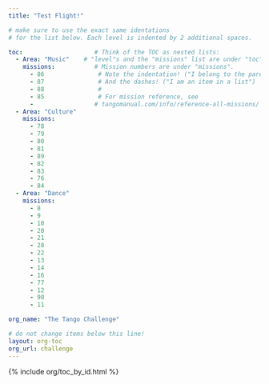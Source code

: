 ```yaml
---
title: "Test Flight!"

# make sure to use the exact same identations
# for the list below. Each level is indented by 2 additional spaces.

toc:                    # Think of the TOC as nested lists:
  - Area: "Music"    # "level"s and the "missions" list are under "toc"
    missions:           # Mission numbers are under "missions".
      - 86               # Note the indentation! ("I belong to the parent above")
      - 87               # And the dashes! ("I am an item in a list")
      - 88               # 
      - 85               # For mission reference, see
      -                 # tangomanual.com/info/reference-all-missions/
  - Area: "Culture"
    missions:
      - 78
      - 79
      - 80
      - 81
      - 89
      - 82
      - 83
      - 76
      - 84
  - Area: "Dance"
    missions:
      - 8
      - 9
      - 10
      - 20
      - 21
      - 28
      - 22
      - 13
      - 14
      - 16
      - 77
      - 12
      - 90
      - 11

org_name: "The Tango Challenge"

# do not change items below this line!
layout: org-toc
org_url: challenge
---
```


{% include org/toc_by_id.html %}
